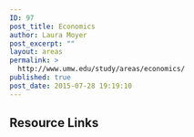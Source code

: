 ```yaml
---
ID: 97
post_title: Economics
author: Laura Moyer
post_excerpt: ""
layout: areas
permalink: >
  http://www.umw.edu/study/areas/economics/
published: true
post_date: 2015-07-28 19:19:10
---
```


<!-- Types Custom Fields: -->

<!-- resource-links -->
<h2>Resource Links</h2>
<!-- End resource-links -->

<!-- End Types Custom Fields -->